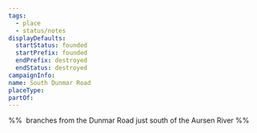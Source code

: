 ```yaml
---
tags:
  - place
  - status/notes
displayDefaults:
  startStatus: founded
  startPrefix: founded
  endPrefix: destroyed
  endStatus: destroyed
campaignInfo: 
name: South Dunmar Road
placeType: 
partOf:
---
```

%%  branches from the Dunmar Road just south of the Aursen River %%